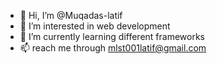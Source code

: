 - 👋 Hi, I’m @Muqadas-latif
- 👀 I’m interested in web development
- 🌱 I’m currently learning different frameworks
- 📫 reach me through mlst001latif@gmail.com

<!---
Muqadas-latif-38/Muqadas-latif-38 is a ✨ special ✨ repository because its `README.md` (this file) appears on your GitHub profile.
You can click the Preview link to take a look at your changes.
--->
